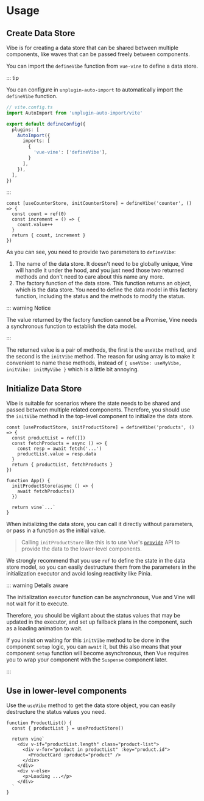 # Usage

## Create Data Store

Vibe is for creating a data store that can be shared between multiple components, like waves that can be passed freely between components.

You can import the `defineVibe` function from `vue-vine` to define a data store.

::: tip

You can configure in `unplugin-auto-import` to automatically import the `defineVibe` function.

```ts
// vite.config.ts
import AutoImport from 'unplugin-auto-import/vite'

export default defineConfig({
  plugins: [
    AutoImport({
      imports: [
        {
          'vue-vine': ['defineVibe'],
        }
      ],
    }),
  ],
})
```

:::

```vue-vine
const [useCounterStore, initCounterStore] = defineVibe('counter', () => {
  const count = ref(0)
  const increment = () => {
    count.value++
  }
  return { count, increment }
})
```

As you can see, you need to provide two parameters to `defineVibe`:

1. The name of the data store. It doesn't need to be globally unique, Vine will handle it under the hood, and you just need those two returned methods and don't need to care about this name any more.
2. The factory function of the data store. This function returns an object, which is the data store. You need to define the data model in this factory function, including the status and the methods to modify the status.

::: warning Notice

The value returned by the factory function cannot be a Promise, Vine needs a synchronous function to establish the data model.

:::

The returned value is a pair of methods, the first is the `useVibe` method, and the second is the `initVibe` method. The reason for using array is to make it convenient to name these methods, instead of `{ useVibe: useMyVibe, initVibe: initMyVibe }` which is a little bit annoying.

## Initialize Data Store

Vibe is suitable for scenarios where the state needs to be shared and passed between multiple related components. Therefore, you should use the `initVibe` method in the top-level component to initialize the data store.

```vue-vine
const [useProductStore, initProductStore] = defineVibe('products', () => {
  const productList = ref([])
  const fetchProducts = async () => {
    const resp = await fetch('...')
    productList.value = resp.data
  }
  return { productList, fetchProducts }
})

function App() {
  initProductStore(async () => {
    await fetchProducts()
  })

  return vine`...`
}
```

When initializing the data store, you can call it directly without parameters, or pass in a function as the initial value.

> Calling `initProductStore` like this is to use Vue's [`provide`](https://cn.vuejs.org/api/composition-api-dependency-injection.html#provide) API to provide the data to the lower-level components.

We strongly recommend that you use `ref` to define the state in the data store model, so you can easily destructure them from the parameters in the initialization executor and avoid losing reactivity like Pinia.

::: warning Details aware

The initialization executor function can be asynchronous, Vue and Vine will not wait for it to execute.

Therefore, you should be vigilant about the status values that may be updated in the executor, and set up fallback plans in the component, such as a loading animation to wait.

If you insist on waiting for this `initVibe` method to be done in the component `setup` logic, you can `await` it, but this also means that your component `setup` function will become asynchronous, then Vue requires you to wrap your component with the `Suspense` component later.

:::

## Use in lower-level components

Use the `useVibe` method to get the data store object, you can easily destructure the status values you need.

```vue-vine
function ProductList() {
  const { productList } = useProductStore()

  return vine`
    <div v-if="productList.length" class="product-list">
      <div v-for="product in productList" :key="product.id">
        <ProductCard :product="product" />
      </div>
    </div>
    <div v-else>
      <p>Loading ...</p>
    </div>
  `
}
```
